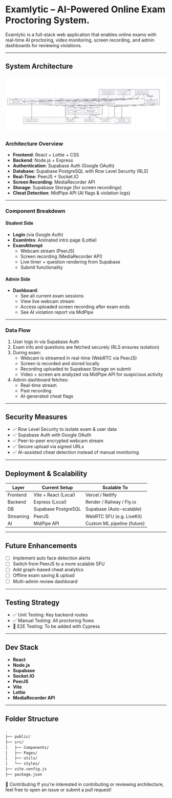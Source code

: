 #  Examlytic – AI-Powered Online Exam Proctoring System.

Examlytic is a full-stack web application that enables online exams with real-time AI proctoring, video monitoring, screen recording, and admin dashboards for reviewing violations.

---

##  System Architecture
![System Design](./systemdesign.png)
### Architecture Overview

- **Frontend**: React + Lottie + CSS
- **Backend**: Node.js + Express
- **Authentication**: Supabase Auth (Google OAuth)
- **Database**: Supabase PostgreSQL with Row Level Security (RLS)
- **Real-Time**: PeerJS + Socket.IO
- **Screen Recording**: MediaRecorder API
- **Storage**: Supabase Storage (for screen recordings)
- **Cheat Detection**: MidPipe API (AI flags & violation logs)

---

###  Component Breakdown

####  Student Side
- **Login** (via Google Auth)
- **ExamIntro**: Animated intro page (Lottie)
- **ExamAttempt**
  - Webcam stream (PeerJS)
  - Screen recording (MediaRecorder API)
  - Live timer + question rendering from Supabase
  - Submit functionality

####  Admin Side
- **Dashboard**:
  - See all current exam sessions
  - View live webcam stream
  - Access uploaded screen recording after exam ends
  - See AI violation report via MidPipe

---

###  Data Flow

1. User logs in via Supabase Auth
2. Exam info and questions are fetched securely (RLS ensures isolation)
3. During exam:
   - Webcam is streamed in real-time (WebRTC via PeerJS)
   - Screen is recorded and stored locally
   - Recording uploaded to Supabase Storage on submit
   - Video + screen are analyzed via MidPipe API for suspicious activity
4. Admin dashboard fetches:
   - Real-time stream
   - Past recording
   - AI-generated cheat flags

---

##  Security Measures

- ✅ Row Level Security to isolate exam & user data
- ✅ Supabase Auth with Google OAuth
- ✅ Peer-to-peer encrypted webcam stream
- ✅ Secure upload via signed URLs
- ✅ AI-assisted cheat detection instead of manual monitoring

---

##  Deployment & Scalability

| Layer      | Current Setup       | Scalable To                 |
|------------|---------------------|-----------------------------|
| Frontend   | Vite + React (Local)| Vercel / Netlify           |
| Backend    | Express (Local)     | Render / Railway / Fly.io  |
| DB         | Supabase PostgreSQL | Supabase (Auto-scalable)   |
| Streaming  | PeerJS              | WebRTC SFU (e.g. LiveKit)  |
| AI         | MidPipe API         | Custom ML pipeline (future)|

---

##  Future Enhancements

- [ ] Implement auto face detection alerts
- [ ] Switch from PeerJS to a more scalable SFU
- [ ] Add graph-based cheat analytics
- [ ] Offline exam saving & upload
- [ ] Multi-admin review dashboard

---

##  Testing Strategy

- ✅ Unit Testing: Key backend routes
- ✅ Manual Testing: All proctoring flows
- 🚧 E2E Testing: To be added with Cypress

---

##  Dev Stack

- **React**
- **Node.js**
- **Supabase**
- **Socket.IO**
- **PeerJS**
- **Vite**
- **Lottie**
- **MediaRecorder API**

---

##  Folder Structure

```bash
.
├── public/
├── src/
│   ├── Components/
│   ├── Pages/
│   ├── utils/
│   └── styles/
├── vite.config.js
├── package.json

```

🤝 Contributing
If you're interested in contributing or reviewing architecture, feel free to open an issue or submit a pull request!

